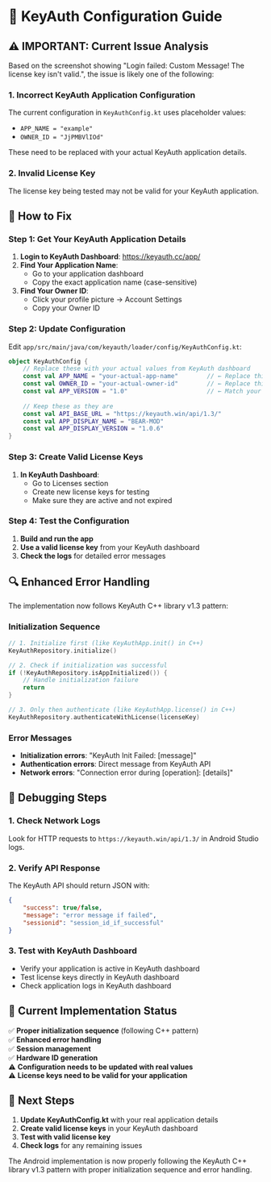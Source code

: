 # 🔐 KeyAuth Configuration Guide

## ⚠️ IMPORTANT: Current Issue Analysis

Based on the screenshot showing "Login failed: Custom Message! The license key isn't valid.", the issue is likely one of the following:

### 1. **Incorrect KeyAuth Application Configuration**
The current configuration in `KeyAuthConfig.kt` uses placeholder values:
- `APP_NAME = "example"` 
- `OWNER_ID = "JjPMBVlIOd"`

These need to be replaced with your actual KeyAuth application details.

### 2. **Invalid License Key**
The license key being tested may not be valid for your KeyAuth application.

## 🔧 How to Fix

### Step 1: Get Your KeyAuth Application Details

1. **Login to KeyAuth Dashboard**: https://keyauth.cc/app/
2. **Find Your Application Name**: 
   - Go to your application dashboard
   - Copy the exact application name (case-sensitive)
3. **Find Your Owner ID**:
   - Click your profile picture → Account Settings
   - Copy your Owner ID

### Step 2: Update Configuration

Edit `app/src/main/java/com/keyauth/loader/config/KeyAuthConfig.kt`:

```kotlin
object KeyAuthConfig {
    // Replace these with your actual values from KeyAuth dashboard
    const val APP_NAME = "your-actual-app-name"        // ← Replace this
    const val OWNER_ID = "your-actual-owner-id"        // ← Replace this
    const val APP_VERSION = "1.0"                      // ← Match your KeyAuth app version
    
    // Keep these as they are
    const val API_BASE_URL = "https://keyauth.win/api/1.3/"
    const val APP_DISPLAY_NAME = "BEAR-MOD"
    const val APP_DISPLAY_VERSION = "1.0.6"
}
```

### Step 3: Create Valid License Keys

1. **In KeyAuth Dashboard**:
   - Go to Licenses section
   - Create new license keys for testing
   - Make sure they are active and not expired

### Step 4: Test the Configuration

1. **Build and run the app**
2. **Use a valid license key** from your KeyAuth dashboard
3. **Check the logs** for detailed error messages

## 🔍 Enhanced Error Handling

The implementation now follows KeyAuth C++ library v1.3 pattern:

### Initialization Sequence
```kotlin
// 1. Initialize first (like KeyAuthApp.init() in C++)
KeyAuthRepository.initialize()

// 2. Check if initialization was successful
if (!KeyAuthRepository.isAppInitialized()) {
    // Handle initialization failure
    return
}

// 3. Only then authenticate (like KeyAuthApp.license() in C++)
KeyAuthRepository.authenticateWithLicense(licenseKey)
```

### Error Messages
- **Initialization errors**: "KeyAuth Init Failed: [message]"
- **Authentication errors**: Direct message from KeyAuth API
- **Network errors**: "Connection error during [operation]: [details]"

## 🐛 Debugging Steps

### 1. Check Network Logs
Look for HTTP requests to `https://keyauth.win/api/1.3/` in Android Studio logs.

### 2. Verify API Response
The KeyAuth API should return JSON with:
```json
{
    "success": true/false,
    "message": "error message if failed",
    "sessionid": "session_id_if_successful"
}
```

### 3. Test with KeyAuth Dashboard
- Verify your application is active in KeyAuth dashboard
- Test license keys directly in KeyAuth dashboard
- Check application logs in KeyAuth dashboard

## 📱 Current Implementation Status

✅ **Proper initialization sequence** (following C++ pattern)  
✅ **Enhanced error handling**  
✅ **Session management**  
✅ **Hardware ID generation**  
⚠️ **Configuration needs to be updated with real values**  
⚠️ **License keys need to be valid for your application**  

## 🔄 Next Steps

1. **Update KeyAuthConfig.kt** with your real application details
2. **Create valid license keys** in your KeyAuth dashboard  
3. **Test with valid license key**
4. **Check logs** for any remaining issues

The Android implementation is now properly following the KeyAuth C++ library v1.3 pattern with proper initialization sequence and error handling.
